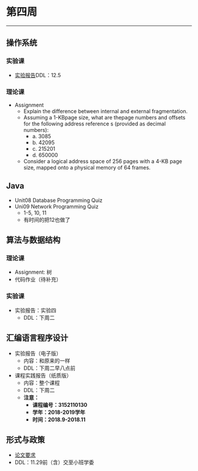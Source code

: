 # 第四周  
---
## 操作系统  
### 实验课  
- [实验报告](/Assignment/1811/第二周.md)DDL：12.5  

### 理论课  
- Assignment  
	- Explain the difference between internal and external fragmentation.  
	- Assuming a 1-KBpage size, what are thepage numbers and offsets for the following address reference s (provided as decimal numbers):  
		- a. 3085  
		- b. 42095  
		- c. 215201  
		- d. 650000  
	-  Consider a logical address space of 256 pages with a 4-KB page size, mapped onto a physical memory of 64 frames.  
	
## Java  
- Unit08 Database Programming Quiz  
- Uni09 Network Programming Quiz  
  - 1-5, 10, 11   
  - 有时间的把12也做了  
## 算法与数据结构  
### 理论课  
- Assignment: 树  
- 代码作业（待补充）  

### 实验课  
- 实验报告：实验四  
	- DDL：下周二  
	
## 汇编语言程序设计  
- 实验报告（电子版）  
	- 内容：和原来的一样  
	- DDL：下周二早八点前  
- 课程实践报告（纸质版）  
	- 内容：整个课程  
	- DDL：下周二  
	- **注意：**  
		- **课程编号：3152110130**  
		- **学年：2018-2019学年**  
		- **时间：2018.9-2018.11**  
		
## 形式与政策  
- [论文要求](/Notice/13_XZ.md)  
- DDL：11.29前（含）交至小班学委  